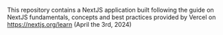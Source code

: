 This repository contains a NextJS application built following the guide on NextJS fundamentals, concepts and best practices provided by Vercel on https://nextjs.org/learn (April the 3rd, 2024)
